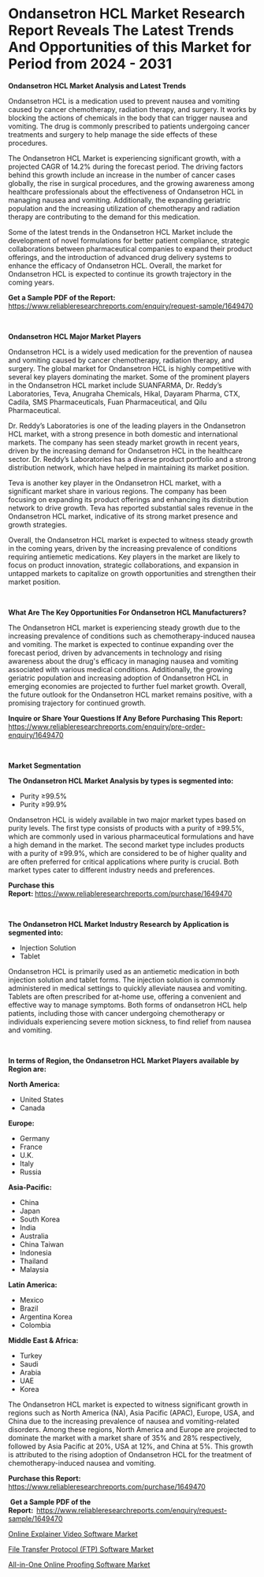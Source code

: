 <p><h1>Ondansetron HCL Market Research Report Reveals The Latest Trends And Opportunities of this Market for Period from 2024 - 2031</h1></p><p><strong>Ondansetron HCL Market Analysis and Latest Trends</strong></p>
<p><p>Ondansetron HCL is a medication used to prevent nausea and vomiting caused by cancer chemotherapy, radiation therapy, and surgery. It works by blocking the actions of chemicals in the body that can trigger nausea and vomiting. The drug is commonly prescribed to patients undergoing cancer treatments and surgery to help manage the side effects of these procedures.</p><p>The Ondansetron HCL Market is experiencing significant growth, with a projected CAGR of 14.2% during the forecast period. The driving factors behind this growth include an increase in the number of cancer cases globally, the rise in surgical procedures, and the growing awareness among healthcare professionals about the effectiveness of Ondansetron HCL in managing nausea and vomiting. Additionally, the expanding geriatric population and the increasing utilization of chemotherapy and radiation therapy are contributing to the demand for this medication.</p><p>Some of the latest trends in the Ondansetron HCL Market include the development of novel formulations for better patient compliance, strategic collaborations between pharmaceutical companies to expand their product offerings, and the introduction of advanced drug delivery systems to enhance the efficacy of Ondansetron HCL. Overall, the market for Ondansetron HCL is expected to continue its growth trajectory in the coming years.</p></p>
<p><strong>Get a Sample PDF of the Report:&nbsp;</strong> <a href="https://www.reliableresearchreports.com/enquiry/request-sample/1649470">https://www.reliableresearchreports.com/enquiry/request-sample/1649470</a></p>
<p>&nbsp;</p>
<p><strong>Ondansetron HCL Major Market Players</strong></p>
<p><p>Ondansetron HCL is a widely used medication for the prevention of nausea and vomiting caused by cancer chemotherapy, radiation therapy, and surgery. The global market for Ondansetron HCL is highly competitive with several key players dominating the market. Some of the prominent players in the Ondansetron HCL market include SUANFARMA, Dr. Reddy’s Laboratories, Teva, Anugraha Chemicals, Hikal, Dayaram Pharma, CTX, Cadila, SMS Pharmaceuticals, Fuan Pharmaceutical, and Qilu Pharmaceutical.</p><p>Dr. Reddy’s Laboratories is one of the leading players in the Ondansetron HCL market, with a strong presence in both domestic and international markets. The company has seen steady market growth in recent years, driven by the increasing demand for Ondansetron HCL in the healthcare sector. Dr. Reddy’s Laboratories has a diverse product portfolio and a strong distribution network, which have helped in maintaining its market position.</p><p>Teva is another key player in the Ondansetron HCL market, with a significant market share in various regions. The company has been focusing on expanding its product offerings and enhancing its distribution network to drive growth. Teva has reported substantial sales revenue in the Ondansetron HCL market, indicative of its strong market presence and growth strategies.</p><p>Overall, the Ondansetron HCL market is expected to witness steady growth in the coming years, driven by the increasing prevalence of conditions requiring antiemetic medications. Key players in the market are likely to focus on product innovation, strategic collaborations, and expansion in untapped markets to capitalize on growth opportunities and strengthen their market position.</p></p>
<p>&nbsp;</p>
<p><strong>What Are The Key Opportunities For Ondansetron HCL Manufacturers?</strong></p>
<p><p>The Ondansetron HCL market is experiencing steady growth due to the increasing prevalence of conditions such as chemotherapy-induced nausea and vomiting. The market is expected to continue expanding over the forecast period, driven by advancements in technology and rising awareness about the drug's efficacy in managing nausea and vomiting associated with various medical conditions. Additionally, the growing geriatric population and increasing adoption of Ondansetron HCL in emerging economies are projected to further fuel market growth. Overall, the future outlook for the Ondansetron HCL market remains positive, with a promising trajectory for continued growth.</p></p>
<p><strong>Inquire or Share Your Questions If Any Before Purchasing This Report:</strong> <a href="https://www.reliableresearchreports.com/enquiry/pre-order-enquiry/1649470">https://www.reliableresearchreports.com/enquiry/pre-order-enquiry/1649470</a></p>
<p>&nbsp;</p>
<p><strong>Market Segmentation</strong></p>
<p><strong>The Ondansetron HCL Market Analysis by types is segmented into:</strong></p>
<p><ul><li>Purity ≥99.5%</li><li>Purity ≥99.9%</li></ul></p>
<p><p>Ondansetron HCL is widely available in two major market types based on purity levels. The first type consists of products with a purity of ≥99.5%, which are commonly used in various pharmaceutical formulations and have a high demand in the market. The second market type includes products with a purity of ≥99.9%, which are considered to be of higher quality and are often preferred for critical applications where purity is crucial. Both market types cater to different industry needs and preferences.</p></p>
<p><strong>Purchase this Report:&nbsp;</strong><a href="https://www.reliableresearchreports.com/purchase/1649470">https://www.reliableresearchreports.com/purchase/1649470</a></p>
<p>&nbsp;</p>
<p><strong>The Ondansetron HCL Market Industry Research by Application is segmented into:</strong></p>
<p><ul><li>Injection Solution</li><li>Tablet</li></ul></p>
<p><p>Ondansetron HCL is primarily used as an antiemetic medication in both injection solution and tablet forms. The injection solution is commonly administered in medical settings to quickly alleviate nausea and vomiting. Tablets are often prescribed for at-home use, offering a convenient and effective way to manage symptoms. Both forms of ondansetron HCL help patients, including those with cancer undergoing chemotherapy or individuals experiencing severe motion sickness, to find relief from nausea and vomiting.</p></p>
<p>&nbsp;</p>
<p><strong>In terms of Region, the Ondansetron HCL Market Players available by Region are:</strong></p>
<p>
    <p> <strong> North America: </strong>
        <ul>
            <li>United States</li>
            <li>Canada</li>
        </ul>
        </p> 
    <p> <strong> Europe: </strong>
        <ul>
            <li>Germany</li>
            <li>France</li>
            <li>U.K.</li>
            <li>Italy</li>
            <li>Russia</li>
        </ul>
        </p> 
    <p> <strong> Asia-Pacific: </strong>
        <ul>
            <li>China</li>
            <li>Japan</li>
            <li>South Korea</li>
            <li>India</li>
            <li>Australia</li>
            <li>China Taiwan</li>
            <li>Indonesia</li>
            <li>Thailand</li>
            <li>Malaysia</li>
        </ul>
        </p> 
    <p> <strong> Latin America: </strong>
        <ul>
            <li>Mexico</li>
            <li>Brazil</li>
            <li>Argentina Korea</li>
            <li>Colombia</li>
        </ul>
        </p> 
    <p> <strong> Middle East & Africa: </strong>
        <ul>
            <li>Turkey</li>
            <li>Saudi</li>
            <li>Arabia</li>
            <li>UAE</li>
            <li>Korea</li>
        </ul>
    </p>
    </p>
<p><p>The Ondansetron HCL market is expected to witness significant growth in regions such as North America (NA), Asia Pacific (APAC), Europe, USA, and China due to the increasing prevalence of nausea and vomiting-related disorders. Among these regions, North America and Europe are projected to dominate the market with a market share of 35% and 28% respectively, followed by Asia Pacific at 20%, USA at 12%, and China at 5%. This growth is attributed to the rising adoption of Ondansetron HCL for the treatment of chemotherapy-induced nausea and vomiting.</p></p>
<p><strong>Purchase this Report: </strong><a href="https://www.reliableresearchreports.com/purchase/1649470">https://www.reliableresearchreports.com/purchase/1649470</a></p>
<p>&nbsp;<strong>Get a Sample PDF of the Report:&nbsp;&nbsp;</strong><a href="https://www.reliableresearchreports.com/enquiry/request-sample/1649470">https://www.reliableresearchreports.com/enquiry/request-sample/1649470</a></p>
<p><strong></strong></p>
<p><p><a href="https://view.publitas.com/reportprime-1/global-online-explainer-video-software-market-by-types-applications-and-major-players-with-regional-growth-rate-analysis-and-development-situation-from-2023-to-2030/">Online Explainer Video Software Market</a></p><p><a href="https://view.publitas.com/reportprime-1/file-transfer-protocol-ftp-software-market-research-report-provides-thorough-industry-overview-which-offers-an-in-depth-analysis-of-product-trends-and-new-market-divisions/">File Transfer Protocol (FTP) Software Market</a></p><p><a href="https://view.publitas.com/reportprime-1/insights-into-all-in-one-online-proofing-software-market-size-analysing-market-share-trends-and-growth-from-2023-to-2030/">All-in-One Online Proofing Software Market</a></p></p>